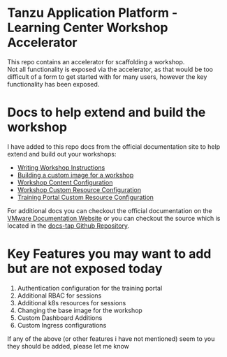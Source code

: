 # Tanzu Application Platform - Learning Center Workshop Accelerator
This repo contains an accelerator for scaffolding a workshop.  
Not all functionality is exposed via the accelerator, as that would be too difficult of a form to get started with for many users, however the key functionality has been exposed.  
 
# Docs to help extend and build the workshop
I have added to this repo docs from the official documentation site to help extend and build out your workshops:  
* [Writing Workshop Instructions](./WORKSHOP_INSTRUCTIONS_DOC.md)
* [Building a custom image for a workshop](./BUILDING_AN_IMAGE_DOC.md)
* [Workshop Content Configuration](./WORKSHOP_CONFIG_DOC.md)
* [Workshop Custom Resource Configuration](./WORKSHOP_RESOURCE_CONFIG_DOC.md)
* [Training Portal Custom Resource Configuration](./TRAINING_PORTAL_RESOURCE_CONFIG_DOC.md)  
  
For additional docs you can checkout the official documentation on the [VMware Documentation Website](https://docs.vmware.com/en/VMware-Tanzu-Application-Platform/1.3/tap/GUID-learning-center-about.html) or you can checkout the source which is located in the [docs-tap Github Repository](https://github.com/pivotal/docs-tap/tree/main/learning-center).  

# Key Features you may want to add but are not exposed today
1. Authentication configuration for the training portal
2. Additional RBAC for sessions
3. Additional k8s resources for sessions
4. Changing the base image for the workshop
5. Custom Dashboard Additions
6. Custom Ingress configurations

If any of the above (or other features i have not mentioned) seem to you they should be added, please let me know
